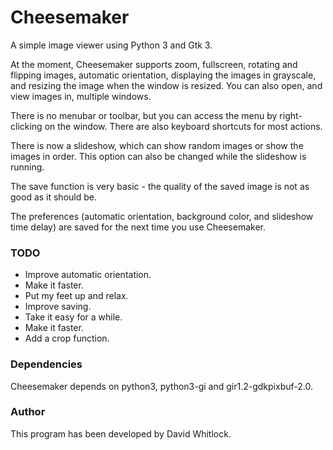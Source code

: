# Cheesemaker

A simple image viewer using Python 3 and Gtk 3.

At the moment, Cheesemaker supports zoom, fullscreen, rotating and flipping images, automatic orientation, displaying the images in grayscale, and resizing the image when the window is resized. You can also open, and view images in, multiple windows.

There is no menubar or toolbar, but you can access the menu by right-clicking on the window. There are also keyboard shortcuts for most actions.

There is now a slideshow, which can show random images or show the images in order. This option can also be changed while the slideshow is running.

The save function is very basic - the quality of the saved image is not as good as it should be.

The preferences (automatic orientation, background color, and slideshow time delay) are saved for the next time you use Cheesemaker.

### TODO

* Improve automatic orientation.
* Make it faster.
* Put my feet up and relax.
* Improve saving.
* Take it easy for a while.
* Make it faster.
* Add a crop function.

### Dependencies

Cheesemaker depends on python3, python3-gi and gir1.2-gdkpixbuf-2.0.

### Author

This program has been developed by David Whitlock.
